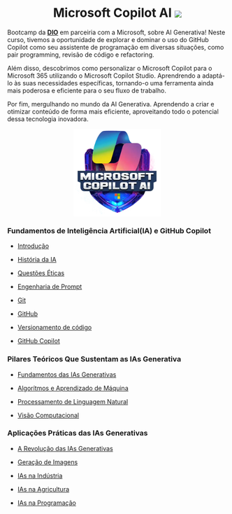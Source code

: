 <h1 align="center">
    <span> Microsoft Copilot AI </span>
    <img align="center" width="50px" src="https://hermes.digitalinnovation.one/assets/diome/logo-minimized.png">
</h1>

Bootcamp da **[DIO](https://www.dio.me/en)** em parceiria com a Microsoft, sobre AI Generativa! Neste curso, tivemos a oportunidade de explorar e dominar o uso do GitHub Copilot como seu assistente de programação em diversas situações, como pair programming, revisão de código e refactoring.

Além disso, descobrimos como personalizar o Microsoft Copilot para o Microsoft 365 utilizando o Microsoft Copilot Studio. Aprendrendo a adaptá-lo às suas necessidades específicas, tornando-o uma ferramenta ainda mais poderosa e eficiente para o seu fluxo de trabalho.

Por fim, mergulhando no mundo da AI Generativa. Aprendendo a criar e otimizar conteúdo de forma mais eficiente, aproveitando todo o potencial dessa tecnologia inovadora.

<div align="center">
<img align="center" width="200px" src="img/logo-bootcamp-IA.webp">
</div>

### Fundamentos de Inteligência Artificial(IA) e GitHub Copilot

- [Introdução](Fundamentos-IA/introducao-IA.md)

- [História da IA](Fundamentos-IA/historia-IA.md)

- [Questões Éticas](Fundamentos-IA/questoes-eticas.md)

- [Engenharia de Prompt](Fundamentos-IA/engenharia-prompt.md)

- [Git](Fundamentos-IA/git.md)

- [GitHub](Fundamentos-IA/github.md)

- [Versionamento de código](Fundamentos-IA/versionamento.md)

- [GitHub Copilot](Fundamentos-IA/github-copilot.md)

### Pilares Teóricos Que Sustentam as IAs Generativa

- [Fundamentos das IAs Generativas](Pilares-teoricos/Fundamentos.md)

- [Algorítmos e Aprendizado de Máquina](Pilares-teoricos/aprendizado-maquina.md)

- [Processamento de Linguagem Natural](Pilares-teoricos/linguagem-Natural.md)

- [Visão Computacional](Pilares-teoricos/visao-computacional.md)


### Aplicações Práticas das IAs Generativas

- [A Revolução das IAs Generativas](Aplicacoes-IA/revolucao-IA.md)

- [Geração de Imagens](Aplicacoes-IA/geracao-imagens.md)

- [IAs na Indústria](Aplicacoes-IA/IA-industria.md)

- [IAs na Agricultura](Aplicacoes-IA/IA-agricultura.md)

- [IAs na Programação](Aplicacoes-IA/IA-programacao.md)






